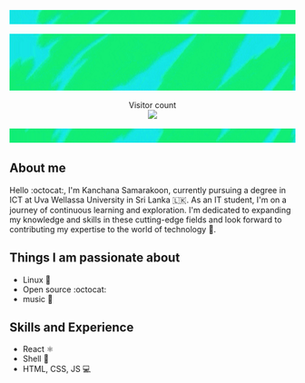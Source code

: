 <!--hey buddy, This is open source, get anything you want -->



<!--
<p align="left">
<a href="https://git.io/typing-svg"><img src="https://readme-typing-svg.demolab.com?font=Fira+Code&pause=1000&color=3566E6&width=435&lines=%F0%9F%91%8B+Hi+there!+I'm+Kanchana+Samarakoon" alt="Typing SVG" />
</a>
</p>
-->
<p align="center"> 
<img src="https://raw.githubusercontent.com/kanchana66/kanchana66/main/resources/banner5.3t.gif" alt="banner" width="1000" height="25">
</p>




<p align="center">
<img src="https://raw.githubusercontent.com/kanchana66/kanchana66/main/resources/banner5.3.gif" alt="banner" width="1000" height="100"> 
</p>
<!--banner w-900 h-200 box 400x400 -->


<p align="center"> 
  Visitor count <br>
  <img src="https://profile-counter.glitch.me/kanchana66/count.svg" /> 
  </p>


<p align="center"> 
<img src="https://raw.githubusercontent.com/kanchana66/kanchana66/main/resources/banner5.3b.gif" alt="banner" width="1000" height="25">
</p>

## About me
Hello :octocat:, I'm Kanchana Samarakoon, currently pursuing a degree in ICT at Uva Wellassa University in Sri Lanka 🇱🇰. As an IT student, I'm on a journey of continuous learning and exploration. I'm dedicated to expanding my knowledge and skills in these cutting-edge fields and look forward to contributing my expertise to the world of technology :ghost:.

## Things I am passionate about

- Linux :space_invader:
- Open source :octocat:
- music :musical_keyboard:

## Skills and Experience

-  React ⚛
-  Shell 📱
-  HTML, CSS, JS 💻


<!-- <hr />

[![Ashutosh's github activity graph](https://github-readme-activity-graph.vercel.app/graph?username=kanchana66&bg_color=0d1117&color=878787&line=4c8ed9&point=878787&area=true&hide_border=true)](https://github.com/ashutosh00710/github-readme-activity-graph)
-->

